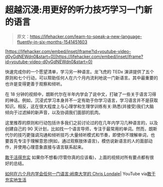 # 超越沉浸:用更好的听力技巧学习一门新的语言

> 原文：<https://lifehacker.com/learn-to-speak-a-new-language-fluently-in-six-months-1541451603>

 [https://lifehacker.com/embed/inset/iframe?id=youtube-video-d0yGdNEWdn0&start=0](https://lifehacker.com/embed/inset/iframe?id=youtube-video-d0yGdNEWdn0&start=0) 

快速完成你的一个愿望清单，学习另一种语言。龙飞虎的 TEDx 演讲提供了五个原则和七个行动，可以帮助任何人在六个月内流利地说一门新语言。其中最重要的也许是变得更善于观察和倾听。



在 18 分钟的视频中，朗斯代尔在半年内学会了说中文，打破了一些关于语言习得的神话。例如，沉浸式学习本身并不一定有助于你学习语言，学习语言并不是获取知识。相反，这在很大程度上与心理学和生理学训练有关:熟悉(并接受)我们大脑倾向于过滤掉的新声音，以及协调我们面部的肌肉。

这里推荐的原则和行动包括许多我们之前讨论过的在几年内学习几种语言的，以及创建自己的 90 天计划，比如找一个语言导师，专注于最常用的单词。然而，朗斯代尔的技巧更强调沟通和倾听技巧:大量倾听模式和节奏，即使你不理解单词，也要首先专注于理解意思(例如，通过观察肢体语言)，模仿说新语言的人的面部动作，并使用心理意象直接与语言联系起来。

[敢于活得充实](http://daringtolivefully.com/how-to-learn-a-new-language) 如果你不想看(尽管你真的应该看)，上面的视频对所有要点都有很好的总结。

[如何在六个月内学会任何一门语言:岭南大学的 Chris Londale](https://www.youtube.com/watch?v=d0yGdNEWdn0)| YouTube via[敢于充实地生活](http://daringtolivefully.com/how-to-learn-a-new-language)